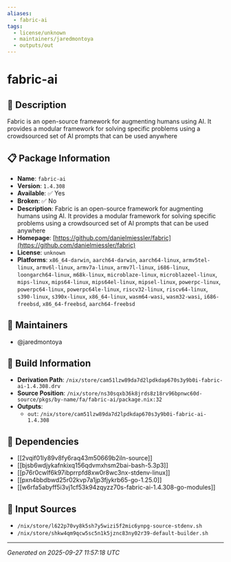```yaml
---
aliases:
  - fabric-ai
tags:
  - license/unknown
  - maintainers/jaredmontoya
  - outputs/out
---
```


# fabric-ai

## 📝 Description

Fabric is an open-source framework for augmenting humans using AI. It provides a modular framework for solving specific problems using a crowdsourced set of AI prompts that can be used anywhere

## 📋 Package Information

- **Name**: `fabric-ai`
- **Version**: `1.4.308`
- **Available**: ✅ Yes
- **Broken**: ✅ No
- **Description**: Fabric is an open-source framework for augmenting humans using AI. It provides a modular framework for solving specific problems using a crowdsourced set of AI prompts that can be used anywhere
- **Homepage**: [https://github.com/danielmiessler/fabric](https://github.com/danielmiessler/fabric)
- **License**: `unknown`
- **Platforms**: `x86_64-darwin`, `aarch64-darwin`, `aarch64-linux`, `armv5tel-linux`, `armv6l-linux`, `armv7a-linux`, `armv7l-linux`, `i686-linux`, `loongarch64-linux`, `m68k-linux`, `microblaze-linux`, `microblazeel-linux`, `mips-linux`, `mips64-linux`, `mips64el-linux`, `mipsel-linux`, `powerpc-linux`, `powerpc64-linux`, `powerpc64le-linux`, `riscv32-linux`, `riscv64-linux`, `s390-linux`, `s390x-linux`, `x86_64-linux`, `wasm64-wasi`, `wasm32-wasi`, `i686-freebsd`, `x86_64-freebsd`, `aarch64-freebsd`
## 👥 Maintainers

- @jaredmontoya


## 🔧 Build Information

- **Derivation Path**: `/nix/store/cam51lzw89da7d2lpdkdap670s3y9b0i-fabric-ai-1.4.308.drv`
- **Source Position**: `/nix/store/ns30sqxb36k8jrds8z18rv96bpnwc60d-source/pkgs/by-name/fa/fabric-ai/package.nix:32`
- **Outputs**:
  - `out`:  `/nix/store/cam51lzw89da7d2lpdkdap670s3y9b0i-fabric-ai-1.4.308`

## 🔗 Dependencies

- [[2vqif01ly89v8fy6raq43m50669b2iln-source]]
- [[bjsb6wdjykafnkixq156qdvmxhsm2bai-bash-5.3p3]]
- [[p76r0cwlf6k97ibprrpfd8xw0r8wc3nx-stdenv-linux]]
- [[pxn4bbdbwd25r02kvp7a1jp3fjykrb65-go-1.25.0]]
- [[w6rfa5abyff5i3vj1cf53k94zqyzz70s-fabric-ai-1.4.308-go-modules]]

## 📁 Input Sources

- `/nix/store/l622p70vy8k5sh7y5wizi5f2mic6ynpg-source-stdenv.sh`
- `/nix/store/shkw4qm9qcw5sc5n1k5jznc83ny02r39-default-builder.sh`

---
*Generated on 2025-09-27 11:57:18 UTC*
